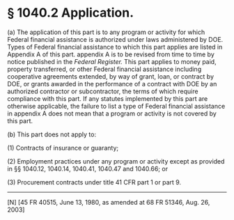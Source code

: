 # § 1040.2   Application.

(a) The application of this part is to any program or activity for which Federal financial assistance is authorized under laws administered by DOE. Types of Federal financial assistance to which this part applies are listed in Appendix A of this part. appendix A is to be revised from time to time by notice published in the _Federal Register._ This part applies to money paid, property transferred, or other Federal financial assistance including cooperative agreements extended, by way of grant, loan, or contract by DOE, or grants awarded in the performance of a contract with DOE by an authorized contractor or subcontractor, the terms of which require compliance with this part. If any statutes implemented by this part are otherwise applicable, the failure to list a type of Federal financial assistance in appendix A does not mean that a program or activity is not covered by this part. 


(b) This part does not apply to: 


(1) Contracts of insurance or guaranty; 


(2) Employment practices under any program or activity except as provided in §§ 1040.12, 1040.14, 1040.41, 1040.47 and 1040.66; or 


(3) Procurement contracts under title 41 CFR part 1 or part 9. 



---

[N] [45 FR 40515, June 13, 1980, as amended at 68 FR 51346, Aug. 26, 2003]




